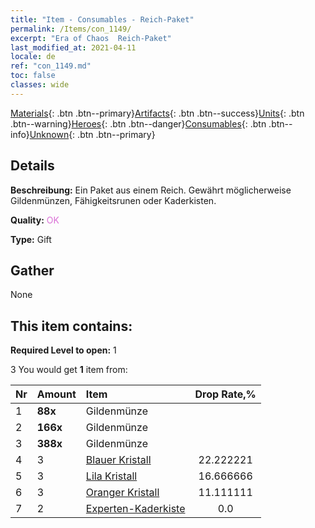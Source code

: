 ```yaml
---
title: "Item - Consumables - Reich-Paket"
permalink: /Items/con_1149/
excerpt: "Era of Chaos  Reich-Paket"
last_modified_at: 2021-04-11
locale: de
ref: "con_1149.md"
toc: false
classes: wide
---
```

 [Materials](/de/Items/){: .btn .btn--primary}[Artifacts](/de/Items/Artifacts/){: .btn .btn--success}[Units](/de/Items/Units/){: .btn .btn--warning}[Heroes](/de/Items/Heroes/){: .btn .btn--danger}[Consumables](/de/Items/Consumables/){: .btn .btn--info}[Unknown](/de/Items/Unknown/){: .btn .btn--primary}

## Details
 **Beschreibung:** Ein Paket aus einem Reich. Gewährt möglicherweise Gildenmünzen, Fähigkeitsrunen oder Kaderkisten.

 **Quality:** <span style="color: #DA70D6">OK</span>

 **Type:** Gift

## Gather

  None

## This item contains:

 **Required Level to open:** 1

 3 You would get **1** item  from:

  | Nr | Amount |     Item    | Drop Rate,% |
  |:---|:-------|:------------|:---------:|
  | 1 |  **88x** | Gildenmünze |  | 22.222221 | 
  | 2 |  **166x** | Gildenmünze |  | 16.666666 | 
  | 3 |  **388x** | Gildenmünze |  | 11.111111 | 
  | 4 | 3 | [Blauer Kristall](/de/Items/con_716/) | 22.222221 | 
  | 5 | 3 | [Lila Kristall](/de/Items/con_720/) | 16.666666 | 
  | 6 | 3 | [Oranger Kristall](/de/Items/con_730/) | 11.111111 | 
  | 7 | 2 | [Experten-Kaderkiste](/de/Items/con_773/) | 0.0 | 
